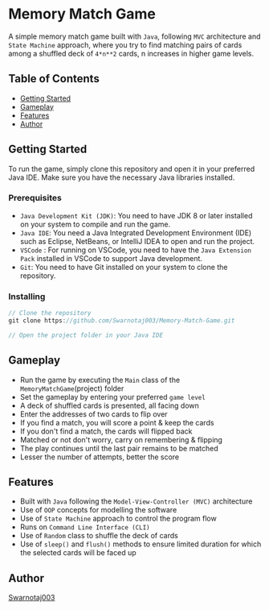 # Memory Match Game

A simple memory match game built with `Java`, following `MVC` architecture and `State Machine` approach, where you try to find matching pairs of cards among a shuffled deck of `4*n**2` cards, n increases in higher game levels.

## Table of Contents

* [Getting Started](#getting-started)
* [Gameplay](#gameplay)
* [Features](#features)
* [Author](#author)

## Getting Started

To run the game, simply clone this repository and open it in your preferred Java IDE. Make sure you have the necessary Java libraries installed.

### Prerequisites

* `Java Development Kit (JDK)`: You need to have JDK 8 or later installed on your system to compile and run the game.
* `Java IDE`: You need a Java Integrated Development Environment (IDE) such as Eclipse, NetBeans, or IntelliJ IDEA to open and run the project.
* `VSCode` : For running on VSCode, you need to have the `Java Extension Pack` installed in VSCode to support Java development.
* `Git`: You need to have Git installed on your system to clone the repository.

### Installing

```java
// Clone the repository
git clone https://github.com/Swarnotaj003/Memory-Match-Game.git

// Open the project folder in your Java IDE
```

## Gameplay

- Run the game by executing the `Main` class of the `MemoryMatchGame`(project) folder
- Set the gameplay by entering your preferred `game level`
- A deck of shuffled cards is presented, all facing down
- Enter the addresses of two cards to flip over
- If you find a match, you will score a point & keep the cards
- If you don't find a match, the cards will flipped back
- Matched or not don't worry, carry on remembering & flipping
- The play continues until the last pair remains to be matched
- Lesser the number of attempts, better the score

## Features

- Built with `Java` following the `Model-View-Controller (MVC)` architecture
- Use of `OOP` concepts for modelling the software
- Use of `State Machine` approach to control the program flow
- Runs on `Command Line Interface (CLI)`
- Use of `Random` class to shuffle the deck of cards
- Use of `sleep()` and `flush()` methods to ensure limited duration for which the selected cards will be faced up

## Author

[Swarnotaj003](https://github.com/Swarnotaj003)